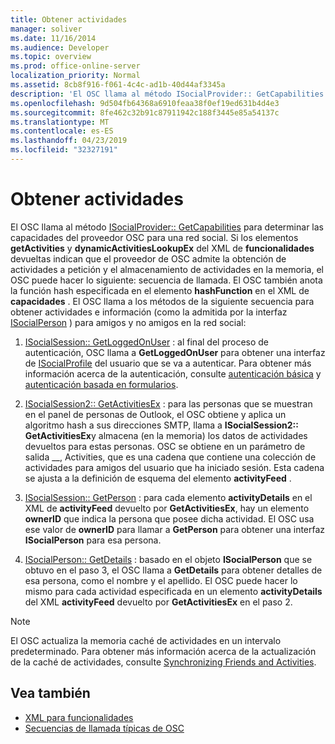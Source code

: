 ```yaml
---
title: Obtener actividades
manager: soliver
ms.date: 11/16/2014
ms.audience: Developer
ms.topic: overview
ms.prod: office-online-server
localization_priority: Normal
ms.assetid: 8cb8f916-f061-4c4c-ad1b-40d44af3345a
description: 'El OSC llama al método ISocialProvider:: GetCapabilities para determinar las capacidades del proveedor OSC para una red social.'
ms.openlocfilehash: 9d504fb64368a6910feaa38f0ef19ed631b4d4e3
ms.sourcegitcommit: 8fe462c32b91c87911942c188f3445e85a54137c
ms.translationtype: MT
ms.contentlocale: es-ES
ms.lasthandoff: 04/23/2019
ms.locfileid: "32327191"
---
```

# <a name="getting-activities"></a>Obtener actividades

El OSC llama al método [ISocialProvider:: GetCapabilities](isocialprovider-getcapabilities.md) para determinar las capacidades del proveedor OSC para una red social. Si los elementos **getActivities** y **dynamicActivitiesLookupEx** del XML de **funcionalidades** devueltas indican que el proveedor de OSC admite la obtención de actividades a petición y el almacenamiento de actividades en la memoria, el OSC puede hacer lo siguiente: secuencia de llamada. El OSC también anota la función hash especificada en el elemento **hashFunction** en el XML de **capacidades** . El OSC llama a los métodos de la siguiente secuencia para obtener actividades e información (como la admitida por la interfaz [ISocialPerson](isocialpersoniunknown.md) ) para amigos y no amigos en la red social: 
  
1. [ISocialSession:: GetLoggedOnUser](isocialsession-getloggedonuser.md) : al final del proceso de autenticación, OSC llama a **GetLoggedOnUser** para obtener una interfaz de [ISocialProfile](isocialprofileisocialperson.md) del usuario que se va a autenticar. Para obtener más información acerca de la autenticación, consulte [autenticación básica](basic-authentication.md) y [autenticación basada en formularios](forms-based-authentication.md).
    
2. [ISocialSession2:: GetActivitiesEx](isocialsession2-getactivitiesex.md) : para las personas que se muestran en el panel de personas de Outlook, el OSC obtiene y aplica un algoritmo hash a sus direcciones SMTP, llama a **ISocialSession2:: GetActivitiesEx**y almacena (en la memoria) los datos de actividades devueltos para estas personas. OSC se obtiene en un parámetro de salida __, Activities, que es una cadena que contiene una colección de actividades para amigos del usuario que ha iniciado sesión. Esta cadena se ajusta a la definición de esquema del elemento **activityFeed** . 
    
3. [ISocialSession:: GetPerson](isocialsession-getperson.md) : para cada elemento **activityDetails** en el XML de **activityFeed** devuelto por **GetActivitiesEx**, hay un elemento **ownerID** que indica la persona que posee dicha actividad. El OSC usa ese valor de **ownerID** para llamar a **GetPerson** para obtener una interfaz **ISocialPerson** para esa persona. 
    
4. [ISocialPerson:: GetDetails](isocialperson-getdetails.md) : basado en el objeto **ISocialPerson** que se obtuvo en el paso 3, el OSC llama a **GetDetails** para obtener detalles de esa persona, como el nombre y el apellido. El OSC puede hacer lo mismo para cada actividad especificada en un elemento **activityDetails** del XML **activityFeed** devuelto por **GetActivitiesEx** en el paso 2. 
    
> [!NOTE]
> El OSC actualiza la memoria caché de actividades en un intervalo predeterminado. Para obtener más información acerca de la actualización de la caché de actividades, consulte [Synchronizing Friends and Activities](synchronizing-friends-and-activities.md). 
  
## <a name="see-also"></a>Vea también

- [XML para funcionalidades](xml-for-capabilities.md)
- [Secuencias de llamada típicas de OSC](osc-typical-calling-sequences.md)

